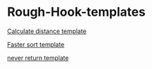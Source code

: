 # Rough-Hook-templates

[Calculate distance template](https://github.com/y0sif/calculate-distance)

[Faster sort template](https://github.com/y0sif/faster-sort)

[never return template](https://github.com/y0sif/never-return)
